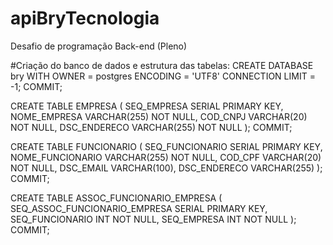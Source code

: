 # apiBryTecnologia

Desafio de programação Back-end (Pleno)

#Criação do banco de dados e estrutura das tabelas:
CREATE DATABASE bry
    WITH 
    OWNER = postgres
    ENCODING = 'UTF8'
    CONNECTION LIMIT = -1;
COMMIT;

CREATE TABLE EMPRESA (
    SEQ_EMPRESA SERIAL PRIMARY KEY,
    NOME_EMPRESA VARCHAR(255) NOT NULL,
	COD_CNPJ VARCHAR(20) NOT NULL,
    DSC_ENDERECO VARCHAR(255) NOT NULL
);
COMMIT;

CREATE TABLE FUNCIONARIO (
	SEQ_FUNCIONARIO SERIAL PRIMARY KEY,
	NOME_FUNCIONARIO VARCHAR(255) NOT NULL,
	COD_CPF VARCHAR(20) NOT NULL, 
	DSC_EMAIL VARCHAR(100), 
	DSC_ENDERECO VARCHAR(255)
);
COMMIT;

CREATE TABLE ASSOC_FUNCIONARIO_EMPRESA (
	SEQ_ASSOC_FUNCIONARIO_EMPRESA SERIAL PRIMARY KEY,
	SEQ_FUNCIONARIO INT NOT NULL, 
	SEQ_EMPRESA INT NOT NULL
);
COMMIT;
